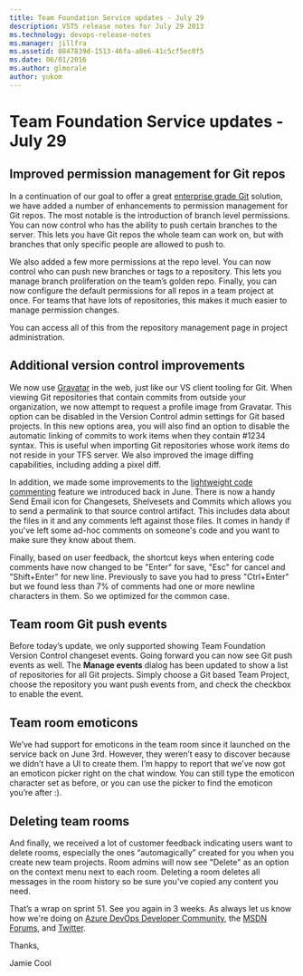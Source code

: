 ```yaml
---
title: Team Foundation Service updates - July 29
description: VSTS release notes for July 29 2013
ms.technology: devops-release-notes
ms.manager: jillfra
ms.assetid: 0847839d-1513-46fa-a8e6-41c5cf5ec0f5
ms.date: 06/01/2016
ms.author: glmorale
author: yukom
---
```


# Team Foundation Service updates - July 29

## Improved permission management for Git repos

In a continuation of our goal to offer a great [enterprise grade Git](https://blogs.msdn.com/b/bharry/archive/2013/06/19/enterprise-grade-git.aspx) solution, we have added a number of enhancements to permission management for Git repos. The most notable is the introduction of branch level permissions. You can now control who has the ability to push certain branches to the server. This lets you have Git repos the whole team can work on, but with branches that only specific people are allowed to push to.

We also added a few more permissions at the repo level. You can now control who can push new branches or tags to a repository. This lets you manage branch proliferation on the team’s golden repo. Finally, you can now configure the default permissions for all repos in a team project at once. For teams that have lots of repositories, this makes it much easier to manage permission changes.

You can access all of this from the repository management page in project administration.



## Additional version control improvements

We now use [Gravatar](https://en.gravatar.com/) in the web, just like our VS client tooling for Git. When viewing Git repositories that contain commits from outside your organization, we now attempt to request a profile image from Gravatar. This option can be disabled in the Version Control admin settings for Git based projects. In this new options area, you will also find an option to disable the automatic linking of commits to work items when they contain #1234 syntax. This is useful when importing Git repositories whose work items do not reside in your TFS server. We also improved the image diffing capabilities, including adding a pixel diff.

In addition, we made some improvements to the [lightweight code commenting](jun-03-team-services.md) feature we introduced back in June. There is now a handy Send Email icon for Changesets, Shelvesets and Commits which allows you to send a permalink to that source control artifact. This includes data about the files in it and any comments left against those files. It comes in handy if you've left some ad-hoc comments on someone's code and you want to make sure they know about them.

Finally, based on user feedback, the shortcut keys when entering code comments have now changed to be "Enter" for save, "Esc" for cancel and "Shift+Enter" for new line. Previously to save you had to press "Ctrl+Enter" but we found less than 7% of comments had one or more newline characters in them. So we optimized for the common case.

## Team room Git push events

Before today’s update, we only supported showing Team Foundation Version Control changeset events. Going forward you can now see Git push events as well. The **Manage events** dialog has been updated to show a list of repositories for all Git projects. Simply choose a Git based Team Project, choose the repository you want push events from, and check the checkbox to enable the event.



## Team room emoticons

We’ve had support for emoticons in the team room since it launched on the service back on June 3rd. However, they weren’t easy to discover because we didn’t have a UI to create them. I’m happy to report that we’ve now got an emoticon picker right on the chat window. You can still type the emoticon character set as before, or you can use the picker to find the emoticon you’re after :).



## Deleting team rooms

And finally, we received a lot of customer feedback indicating users want to delete rooms, especially the ones “automagically” created for you when you create new team projects. Room admins will now see "Delete" as an option on the context menu next to each room. Deleting a room deletes all messages in the room history so be sure you've copied any content you need.

That’s a wrap on sprint 51. See you again in 3 weeks. As always let us know how we're doing on [Azure DevOps Developer Community](https://developercommunity.visualstudio.com/spaces/21/index.html), the [MSDN Forums](https://social.msdn.microsoft.com/Forums/TFService/threads), and [Twitter](https://twitter.com/search?q=%23tfservice).

Thanks,

Jamie Cool
